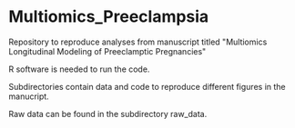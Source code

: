 # Multiomics_Preeclampsia

Repository to reproduce analyses from manuscript titled "Multiomics Longitudinal Modeling of Preeclamptic Pregnancies"

R software is needed to run the code.

Subdirectories contain data and code to reproduce different figures in the manucript. 

Raw data can be found in the subdirectory raw_data.
